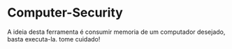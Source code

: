 # Computer-Security
A ideia desta ferramenta é consumir memoria de um computador desejado, basta executa-la. tome cuidado!
